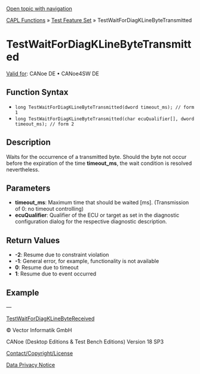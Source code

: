 [Open topic with navigation](../../../../../CANoeDEFamily.htm#Topics/CAPLFunctions/Test/Functions/CAPLfunctionTestWaitForDiagKLineByteTransmitted.md)

[CAPL Functions](../../CAPLfunctions.md) » [Test Feature Set](../CAPLfunctionsTFSOverview.md) » TestWaitForDiagKLineByteTransmitted

# TestWaitForDiagKLineByteTransmitted

[Valid for](../../../Shared/FeatureAvailability.md): CANoe DE • CANoe4SW DE

## Function Syntax

- `long TestWaitForDiagKLineByteTransmitted(dword timeout_ms); // form 1`
- `long TestWaitForDiagKLineByteTransmitted(char ecuQualifier[], dword timeout_ms); // form 2`

## Description

Waits for the occurrence of a transmitted byte. Should the byte not occur before the expiration of the time **timeout_ms**, the wait condition is resolved nevertheless.

## Parameters

- **timeout_ms**: Maximum time that should be waited [ms]. (Transmission of 0: no timeout controlling)
- **ecuQualifier**: Qualifier of the ECU or target as set in the diagnostic configuration dialog for the respective diagnostic description.

## Return Values

- **-2**: Resume due to constraint violation
- **-1**: General error, for example, functionality is not available
- **0**: Resume due to timeout
- **1**: Resume due to event occurred

## Example

—

[TestWaitForDiagKLineByteReceived](CAPLfunctionTestWaitForDiagKLineByteReceived.md)

© Vector Informatik GmbH

CANoe (Desktop Editions & Test Bench Editions) Version 18 SP3

[Contact/Copyright/License](../../../Shared/ContactCopyrightLicense.md)

[Data Privacy Notice](https://www.vector.com/int/en/company/get-info/privacy-policy/)